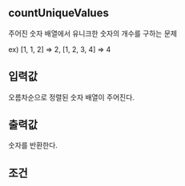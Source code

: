 ## countUniqueValues

주어진 숫자 배열에서 유니크한 숫자의 개수를 구하는 문제

ex) [1, 1, 2] => 2, [1, 2, 3, 4] => 4

## 입력값

오름차순으로 정렬된 숫자 배열이 주어진다.

## 출력값

숫자를 반환한다.

## 조건
